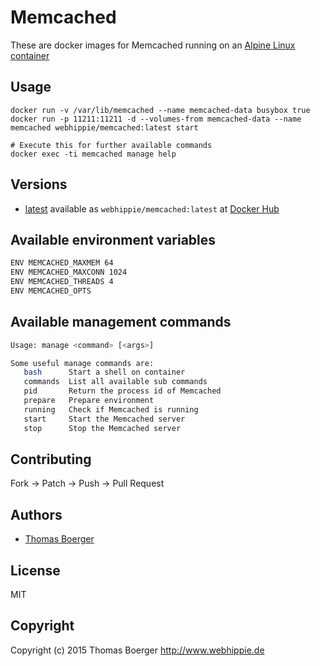 # Memcached

These are docker images for Memcached running on an
[Alpine Linux container](https://registry.hub.docker.com/u/webhippie/alpine/)


## Usage

```
docker run -v /var/lib/memcached --name memcached-data busybox true
docker run -p 11211:11211 -d --volumes-from memcached-data --name memcached webhippie/memcached:latest start

# Execute this for further available commands
docker exec -ti memcached manage help
```


## Versions

* [latest](https://github.com/dockhippie/memcached/tree/master)
  available as ```webhippie/memcached:latest``` at
  [Docker Hub](https://registry.hub.docker.com/u/webhippie/memcached/)


## Available environment variables

```bash
ENV MEMCACHED_MAXMEM 64
ENV MEMCACHED_MAXCONN 1024
ENV MEMCACHED_THREADS 4
ENV MEMCACHED_OPTS
```


## Available management commands

```bash
Usage: manage <command> [<args>]

Some useful manage commands are:
   bash      Start a shell on container
   commands  List all available sub commands
   pid       Return the process id of Memcached
   prepare   Prepare environment
   running   Check if Memcached is running
   start     Start the Memcached server
   stop      Stop the Memcached server
```


## Contributing

Fork -> Patch -> Push -> Pull Request


## Authors

* [Thomas Boerger](https://github.com/tboerger)


## License

MIT


## Copyright

Copyright (c) 2015 Thomas Boerger <http://www.webhippie.de>
